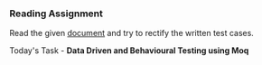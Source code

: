 ### Reading Assignment
Read the given [document](https://github.com/venu-shastri/sapient-dotnet-core-knowledge-repo/blob/main/Unit%20Test%20and%20TDD.md) and try to rectify the written test cases.

Today's Task - **Data Driven and Behavioural Testing using Moq**